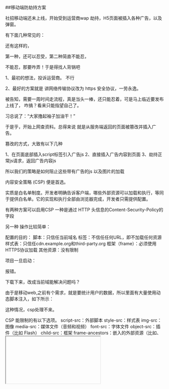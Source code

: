 
##移动端防劫持方案

社招移动端还未上线，开始受到运营商wap 劫持，H5页面被插入各种广告，以及弹窗。

有下面几种常见的：



还有这样的，




第一种，还可以忍受，第二种简直不能忍，

不能忍，那要咋弄！于是得找人背锅吧

1、最初的想法，投诉运营商。 不行

2、最好的方案就是 讲网络传输协议改为 https 安全协议，一劳永逸。

被告知，需要一周时间走流程，真是当头一棒，还只能忍着，可是马上临近要发布上线了，
咋搞？看来只能指望自己了。

习总说了：“大家撸起袖子加油干！” 

于是乎，开始上网查资料。总得来说 就是从服务端返回的页面被篡改并插入广告。

篡改的方式，大致有以下几种

1、在页面底部插入script标签引入广告js
2、直接插入广告内容到页面
3、劫持正常js请求，返回广告内容js

所以我们的策略是如何阻止这些带有广告的js 以及图片的加载






内容安全策略 (CSP) 便是首选。

实质是白名单制度。开发者明确告诉客户端，哪些外部资源可以加载和执行，等同于提供白名单。它的实现和执行全部由浏览器完成，开发者只需提供配置。

有两种方案可以启用CSP
一种是通过 HTTP 头信息的Content-Security-Policy的字段


另一种 操作比较简单：

<meta http-equiv="Content-Security-Policy" content="script-src 'self'; object-src 'none'; style-src cdn.example.org third-party.org; child-src https:">

配置的目的：
脚本：只信任当前域名
<object>标签：不信任任何URL，即不加载任何资源
样式表：只信任cdn.example.org和third-party.org
框架（frame）：必须使用HTTPS协议加载
其他资源：没有限制

项目一旦启动：
<script src="http://res.wx.qq.com/open/js/jweixin-1.0.0.js"></script>  报错。
下载下来，改成当前域能解决问题吗？

由于是移动web,之前有个需求，就是要统计用户的数据，所以里面有大量使用动态脚本注入，如下所示：

<script>
    window.NRUM = window.NRUM || {};
    window.NRUM.config = {key:'67ed58f43b424977b0fd742c0002ff88',clientStart: +new Date()};
    (function() {var n = document.getElementsByTagName('script')[0],s = document.createElement('script');s.type = 'text/javascript';s.async = true;s.src = '//nos.netease.com/apmsdk/napm-web-min-1.1.6.js';n.parentNode.insertBefore(s, n);})();
</script>
这种情况，csp处理不来。

CSP 能限制的有以下选项。
script-src：外部脚本
style-src：样式表
img-src：图像
media-src：媒体文件（音频和视频）
font-src：字体文件
object-src：插件（比如 Flash）
child-src：框架
frame-ancestors：嵌入的外部资源（比如<frame>、<iframe>、<embed>和<applet>）
connect-src：HTTP 连接（通过 XHR、WebSockets、EventSource等）
worker-src：worker脚本
manifest-src：manifest 文件


哪咋办呢？
那就写代码解决。

防范范围：
   1）所有内联事件执行的代码
   2）href 属性 javascript: 内嵌的代码
   3）静态脚本文件内容
   4）动态添加的脚本文件内容
   5）document-write添加的内容
   6）iframe嵌套

1、设置安全域名
var safeList =[/netease|app|hr.163|vendor|manifest/g]

2 过滤class关键词
    var filterClassName = [
        'BAIDU_DUP_wrapper', //百度推广
        'BAIDU_DSPUI_FLOWBAR'
];

 3、 过滤name关键词
    var filterProName = [
        'text',
        '#text',
        'IFRAME',
        'SCRIPT',
        'IMG'
    ];

//scanInlineElement : 是否需要扫描内联事件 默认不需要
// 内联事件劫持
    function inlineEventFilter() {
        var i = 0,
            obj = null;

        for (obj in document) {
            if (/^on./.test(obj)) {
                interceptionInlineEvent(obj, i++);
            }
        }
    }
scanInlineElement && inlineEventFilter();
        interceptionStaticScript();
        lockCallAndApply();
        defenseIframe();
        redirectionIframeSrc();
性能统计上报
/**
     * 统计上报函数
     * @param  {[type]} url 拦截脚本地址
     * @param  {[type]} className 拦截插入元素className
     * @param  {[type]} eName 内联事件名称
     * @param  {[type]} fUrl ifrmae乔套url
     */
new Image).src = 'http://m.hr.163.com/report?' + queryStr